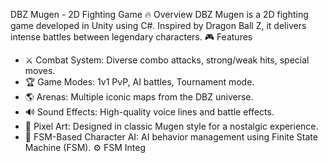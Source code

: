 DBZ Mugen - 2D Fighting Game
🔥 Overview
DBZ Mugen is a 2D fighting game developed in Unity using C#. Inspired by Dragon Ball Z, it delivers intense battles between legendary characters.
🎮 Features
- ⚔️ Combat System: Diverse combo attacks, strong/weak hits, special moves.
- 🏆 Game Modes: 1v1 PvP, AI battles, Tournament mode.
- 🌎 Arenas: Multiple iconic maps from the DBZ universe.
- 🔊 Sound Effects: High-quality voice lines and battle effects.
- 🎨 Pixel Art: Designed in classic Mugen style for a nostalgic experience.
- 🧠 FSM-Based Character AI: AI behavior management using Finite State Machine (FSM).
⚙️ FSM Integ
